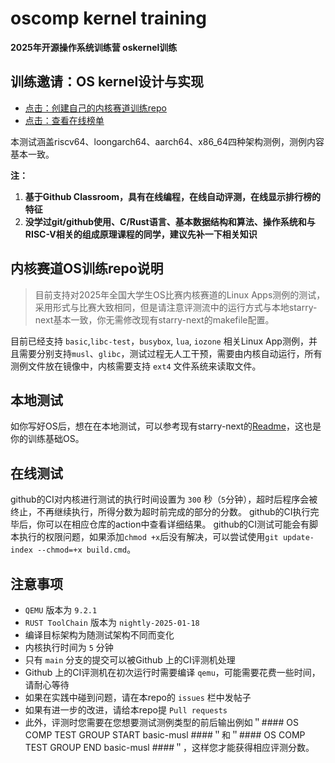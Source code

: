 # oscomp kernel training
**2025年开源操作系统训练营 oskernel训练**

## 训练邀请：OS kernel设计与实现
- [点击：创建自己的内核赛道训练repo](https://classroom.github.com/a/END-WGn8)
- [点击：查看在线榜单](http://learningos.cn/oscomptest-grading)

本测试涵盖riscv64、loongarch64、aarch64、x86_64四种架构测例，测例内容基本一致。

**注：**
1. **基于Github Classroom，具有在线编程，在线自动评测，在线显示排行榜的特征**
2. **没学过git/github使用、C/Rust语言、基本数据结构和算法、操作系统和与RISC-V相关的组成原理课程的同学，建议先补一下相关知识**

## 内核赛道OS训练repo说明

> 目前支持对2025年全国大学生OS比赛内核赛道的Linux Apps测例的测试，采用形式与比赛大致相同，但是请注意评测流中的运行方式与本地starry-next基本一致，你无需修改现有starry-next的makefile配置。

目前已经支持 `basic`,`libc-test`，`busybox`, `lua`, `iozone` 相关Linux App测例，并且需要分别支持`musl`、`glibc`，测试过程无人工干预，需要由内核自动运行，所有测例文件放在镜像中，内核需要支持 `ext4` 文件系统来读取文件。

## 本地测试

如你写好OS后，想在在本地测试，可以参考现有starry-next的[Readme](https://github.com/oscomp/starry-next)，这也是你的训练基础OS。

## 在线测试
github的CI对内核进行测试的执行时间设置为 `300` 秒（`5`分钟），超时后程序会被终止，不再继续执行，所得分数为超时前完成的部分的分数。
github的CI执行完毕后，你可以在相应仓库的action中查看详细结果。
github的CI测试可能会有脚本执行的权限问题，如果添加`chmod +x`后没有解决，可以尝试使用`git update-index --chmod=+x build.cmd`。

## 注意事项
- `QEMU` 版本为 `9.2.1`
- `RUST ToolChain` 版本为 `nightly-2025-01-18`
- 编译目标架构为随测试架构不同而变化
- 内核执行时间为 `5` 分钟
- 只有 `main` 分支的提交可以被Github 上的CI评测机处理
- Github 上的CI评测机在初次运行时需要编译 `qemu`，可能需要花费一些时间，请耐心等待
- 如果在实践中碰到问题，请在本repo的 `issues` 栏中发帖子
- 如果有进一步的改进，请给本repo提 `Pull requests`
- 此外，评测时您需要在您想要测试测例类型的前后输出例如＂#### OS COMP TEST GROUP START basic-musl ####＂和＂#### OS COMP TEST GROUP END basic-musl ####＂，这样您才能获得相应评测分数。

